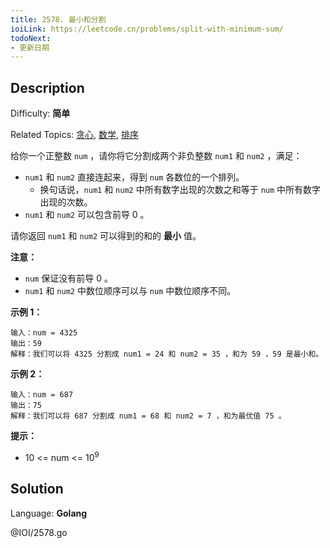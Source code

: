 ```yaml
---
title: 2578. 最小和分割
ioiLink: https://leetcode.cn/problems/split-with-minimum-sum/
todoNext:
- 更新日期
---
```

## Description

Difficulty: **简单**

Related Topics: [贪心](https://leetcode.cn/tag/https://leetcode.cn/tag/greedy//), [数学](https://leetcode.cn/tag/https://leetcode.cn/tag/math//), [排序](https://leetcode.cn/tag/https://leetcode.cn/tag/sorting//)


给你一个正整数 `num` ，请你将它分割成两个非负整数 `num1` 和 `num2` ，满足：

*   `num1` 和 `num2` 直接连起来，得到 `num` 各数位的一个排列。
    *   换句话说，`num1` 和 `num2` 中所有数字出现的次数之和等于 `num` 中所有数字出现的次数。
*   `num1` 和 `num2` 可以包含前导 0 。

请你返回 `num1` 和 `num2` 可以得到的和的 **最小** 值。

**注意：**

*   `num` 保证没有前导 0 。
*   `num1` 和 `num2` 中数位顺序可以与 `num` 中数位顺序不同。

**示例 1：**

```
输入：num = 4325
输出：59
解释：我们可以将 4325 分割成 num1 = 24 和 num2 = 35 ，和为 59 ，59 是最小和。
```

**示例 2：**

```
输入：num = 687
输出：75
解释：我们可以将 687 分割成 num1 = 68 和 num2 = 7 ，和为最优值 75 。
```

**提示：**

*   10 <= num <= 10<sup>9</sup>


## Solution

Language: **Golang**

@IOI/2578.go
